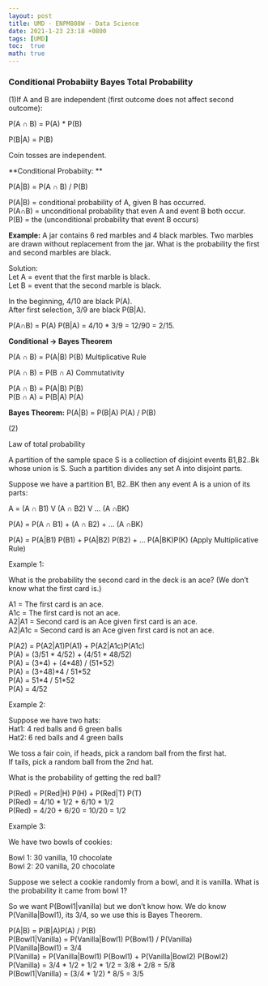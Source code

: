 ```yaml
---
layout: post
title: UMD - ENPM808W - Data Science
date: 2021-1-23 23:18 +0800
tags: [UMD]
toc:  true
math: true
---
```


<!-- Global site tag (gtag.js) - Google Analytics -->
  <script async src="https://www.googletagmanager.com/gtag/js?id=G-TG0XJZG53F"></script>
  <script>
    window.dataLayer = window.dataLayer \|\| [];
    function gtag(){dataLayer.push(arguments);}
    gtag('js', new Date());

    gtag('config', 'G-TG0XJZG53F');
  </script>

  <style TYPE="text/css">code.has-jax {font: inherit; font-size: 100%; background: inherit; border: inherit;}</style><script type="text/x-mathjax-config">
  MathJax.Hub.Config({
      tex2jax: {
          inlineMath: [['$','$'], ['\\(','\\)']],
          displayMath: [ ['$$','$$'], ["\\[","\\]"] ],
          skipTags: ['script', 'noscript', 'style', 'textarea', 'pre'] // removed 'code' entry
      }});
  MathJax.Hub.Queue(function() {
      var all = MathJax.Hub.getAllJax(), i;
      for(i = 0; i < all.length; i += 1) {
          all[i].SourceElement().parentNode.className += ' has-jax';
      }});
  </script><script type="text/javascript" src="https://cdnjs.cloudflare.com/ajax/libs/mathjax/2.7.4/MathJax.js?config=TeX-AMS_HTML-full"></script>  


### Conditional Probabiity Bayes Total Probability

(1)If A and B are independent (first outcome does not affect second outcome):

P(A ∩ B) = P(A) * P(B)

P(B\|A) = P(B)

Coin tosses are independent.

**Conditional Probabiity: **

P(A\|B) = P(A ∩ B) / P(B)

P(A\|B) = conditional probability of A, given B has occurred.<br/>
P(A∩B) = unconditional probability that even A and event B both occur.<br/>
P(B) = the (unconditional probability that event B occurs)

**Example:**
A jar contains 6 red marbles and 4 black marbles. Two marbles are drawn without replacement from the jar. What is the probability the first and second marbles are black.

Solution: <br/>
Let A = event that the first marble is black. <br/>
Let B = event that the second marble is black.<br/>

In the beginning, 4/10 are black P(A).<br/>
After first selection, 3/9 are black P(B\|A).<br/>

P(A∩B) = P(A) P(B\|A) = 4/10 * 3/9 = 12/90 = 2/15.

**Conditional -> Bayes Theorem**

P(A ∩ B) = P(A\|B) P(B) Multiplicative Rule<br/>

P(A ∩ B) = P(B ∩ A) Commutativity<br/>

P(A ∩ B) = P(A\|B) P(B)<br/>
P(B ∩ A) = P(B\|A) P(A)<br/>

**Bayes Theorem:**
P(A\|B) = P(B\|A) P(A) / P(B)


(2)

Law of total probability<br/>

A partition of the sample space S is a collection of disjoint events B1,B2..Bk whose union is S. Such a partition divides any set A into disjoint parts.

Suppose we have a partition B1, B2..BK then any event A is a union of its parts:

A = (A ∩ B1) V (A ∩ B2) V … (A ∩BK)

P(A) = P(A ∩ B1) + (A ∩ B2) + … (A ∩BK)

P(A) = P(A\|B1) P(B1) + P(A\|B2) P(B2) + … P(A\|BK)P(K) (Apply Multiplicative Rule)


Example 1:

What is the probability the second card in the deck is an ace? (We don’t know what the first card is.)

A1 = The first card is an ace.<br/>
A1c = The first card is not an ace.<br/>
A2\|A1 = Second card is an Ace given first card is an ace.<br/>
A2\|A1c = Second card is an Ace given first card is not an ace.<br/>

P(A2) = P(A2\|A1)P(A1) + P(A2\|A1c)P(A1c)<br/>
P(A) = (3/51 * 4/52)  +  (4/51 * 48/52)<br/>
P(A) = (3\*4) + (4\*48) / (51\*52)<br/>
P(A) = (3+48)*4 / 51\*52<br/>
P(A) = 51\*4 / 51\*52<br/>
P(A) = 4/52<br/>

Example 2:

Suppose we have two hats: <br/>
Hat1: 4 red balls and 6 green balls<br/>
Hat2: 6 red balls and 4 green balls<br/>

We toss a fair coin, if heads, pick a random ball from the first hat.<br/>
If tails, pick a random ball from the 2nd hat.

What is the probability of getting the red ball?


P(Red) = P(Red\|H) P(H) + P(Red\|T) P(T)<br/>
P(Red) = 4/10 * 1/2 + 6/10 * 1/2<br/>
P(Red) = 4/20 + 6/20 = 10/20 = 1/2<br/>

Example 3:

We have two bowls of cookies:

Bowl 1: 30 vanilla, 10 chocolate<br/>
Bowl 2: 20 vanilla, 20 chocolate<br/>

Suppose we select a cookie randomly from a bowl, and it is vanilla. What is the probability it came from bowl 1?


So we want P(Bowl1|vanilla) but we don’t know how. We do know P(Vanilla|Bowl1), its 3/4, so we use this is Bayes Theorem.

P(A|B) = P(B|A)P(A) / P(B)<br/>
P(Bowl1|Vanilla) = P(Vanilla|Bowl1) P(Bowl1) / P(Vanilla)<br/>
P(Vanilla|Bowl1) = 3/4<br/>
P(Vanilla) = P(Vanilla|Bowl1) P(Bowl1) + P(Vanilla|Bowl2) P(Bowl2)<br/>
P(Vanilla) = 3/4 * 1/2   + 1/2 * 1/2 = 3/8 + 2/8 = 5/8<br/>
P(Bowl1|Vanilla) = (3/4 * 1/2) * 8/5 = 3/5<br/>
